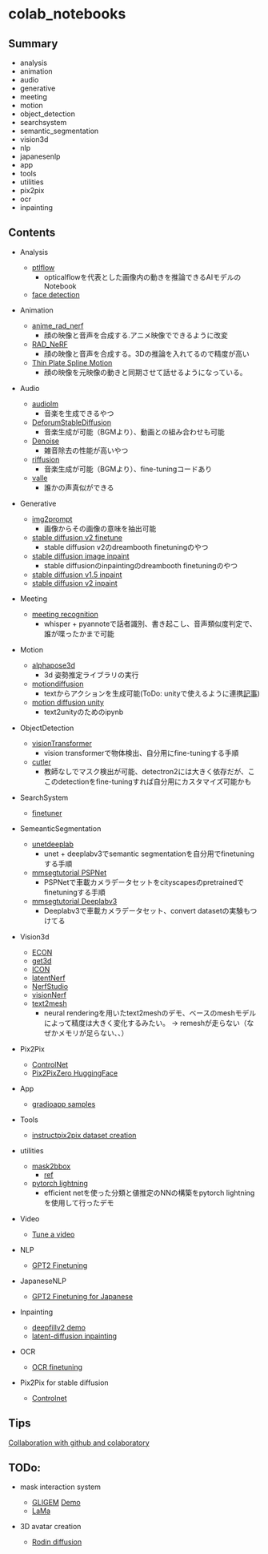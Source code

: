 # colab_notebooks

## Summary
- analysis
- animation
- audio
- generative
- meeting
- motion
- object_detection
- searchsystem
- semantic_segmentation
- vision3d
- nlp
- japanesenlp
- app
- tools
- utilities
- pix2pix
- ocr
- inpainting

## Contents
* Analysis
  * [ptlflow](analysis/ptlflow_inference.ipynb)
    - opticalflowを代表とした画像内の動きを推論できるAIモデルのNotebook
  * [face detection](analysis/face_detection.ipynb)
* Animation
  * [anime_rad_nerf](animation/anime_rad_nerf.ipynb)
    - 顔の映像と音声を合成する.アニメ映像でできるように改変
  * [RAD_NeRF](animation/RAD_NeRF.ipynb)
    - 顔の映像と音声を合成する。3Dの推論を入れてるので精度が高い
  * [Thin Plate Spline Motion](animation/Thin_Plate_Spline_Motion_Model_original.ipynb)
    - 顔の映像を元映像の動きと同期させて話せるようになっている。
* Audio
  * [audiolm](audio/audiolm.ipynb)
    - 音楽を生成できるやつ
  * [DeforumStableDiffusion](audio/Deforum_Stable_Diffusion_Mubert_original.ipynb)
    - 音楽生成が可能（BGMより）、動画との組み合わせも可能
  * [Denoise](audio/Denoiser_fb_examples.ipynb)
    - 雑音除去の性能が高いやつ
  * [riffusion](audio/riffusion.ipynb)
    - 音楽生成が可能（BGMより）、fine-tuningコードあり
  * [valle](audio/vall_e.ipynb)
    - 誰かの声真似ができる
* Generative
  * [img2prompt](generative/img2prompt.ipynb)
    - 画像からその画像の意味を抽出可能
  * [stable diffusion v2 finetune](generative/stable_diffusion_v2_finetuning.ipynb)
    - stable diffusion v2のdreambooth finetuningのやつ
  * [stable diffusion image inpaint](generative/StableDiffusion_image_inpainting.ipynb)
    - stable diffusionのinpaintingのdreambooth finetuningのやつ
  * [stable diffusion v1.5 inpaint](generative/stable_diffusion_inpaint_dreambooth_v1_5.ipynb)
  * [stable diffusion v2 inpaint](generative/stable_diffusion_inpainting_v2.ipynb)
* Meeting
  * [meeting recognition](meeting/meeting.ipynb)
    - whisper + pyannoteで話者識別、書き起こし、音声類似度判定で、誰が喋ったかまで可能
* Motion
  * [alphapose3d](motion/alphapose_master_3d.ipynb)
    - 3d 姿勢推定ライブラリの実行
  * [motiondiffusion](motion/MotionDiffuse_original.ipynb)
    - textからアクションを生成可能(ToDo: unityで使えるように連携[記事](https://note.com/npaka/n/nc76278c4a646))
  * [motion diffusion unity](motion/motion_diffusion_unity.ipynb)
    - text2unityのためのipynb
* ObjectDetection
  * [visionTransformer](object_detection/vision_transformer_finetuning.ipynb)
    - vision transformerで物体検出、自分用にfine-tuningする手順
  * [cutler](object_detection/cutler.ipynb)
    - 教師なしでマスク検出が可能、detectron2には大きく依存だが、ここのdetectionをfine-tuningすれば自分用にカスタマイズ可能かも
* SearchSystem
  * [finetuner](searchsystem/genshin_finetuner_search_system.ipynb)
* SemeanticSegmentation
  * [unetdeeplab](semantic_segmentation/unet_deeplabv3.ipynb)
    - unet + deeplabv3でsemantic segmentationを自分用でfinetuningする手順
  * [mmsegtutorial PSPNet](semantic_segmentation/mmseg_tutorial.ipynb)
    - PSPNetで車載カメラデータセットをcityscapesのpretrainedでfinetuningする手順
  * [mmsegtutorial Deeplabv3](semantic_segmentation/mmseg_tutorial_deeplabv3.ipynb)
    - Deeplabv3で車載カメラデータセット、convert datasetの実験もつけてる
* Vision3d
  * [ECON](vision3d/ECON_origin.ipynb)
  * [get3d](vision3d/get3d.ipynb)
  * [ICON](vision3d/ICON_train.ipynb)
  * [latentNerf](vision3d/latent_nerf.ipynb)
  * [NerfStudio](vision3d/nerfstudio.ipynb)
  * [visionNerf](vision3d/vision_nerf.ipynb)
  * [text2mesh](vision3d/text2mesh.ipynb)
    - neural renderingを用いたtext2meshのデモ、ベースのmeshモデルによって精度は大きく変化するみたい。 -> remeshが走らない（なぜかメモリが足らない、、）

* Pix2Pix
  * [ControlNet](pix2pix/controlnet.ipynb)
  * [Pix2PixZero HuggingFace](pix2pix/huggingface_pix2pixzero.ipynb)
* App
  * [gradioapp samples](app/gradioapp.ipynb)
* Tools
  * [instructpix2pix dataset creation](tools/instructpix2pix2_dataset.ipynb)
* utilities
  * [mask2bbox](utilities/mask2bbox.ipynb)
    - [ref](https://dev.classmethod.jp/articles/make-bounding-box-from-mask-datas/)
  * [pytorch lightning](utilities/efficientnet_pytorch_lightning.ipynb)
    - efficient netを使った分類と値推定のNNの構築をpytorch lightningを使用して行ったデモ
* Video
  * [Tune a video](video/tune_a_video.ipynb)
* NLP
  * [GPT2 Finetuning](nlp/gpt2_finetuning_eng.ipynb)
* JapaneseNLP
  * [GPT2 Finetuning for Japanese](japanesenlp/huggingfacenlp.ipynb)
* Inpainting
  * [deepfillv2 demo](inpainting/deepfillv2.ipynb)
  * [latent-diffusion inpainting](inpainting/latent_diffusion_inpaint.ipynb)
* OCR
  * [OCR finetuning](ocr/deep_text_recognition_benchmark_original.ipynb)
* Pix2Pix for stable diffusion
  * [Controlnet](pix2pix/controlnet.ipynb)


## Tips
[Collaboration with github and colaboratory](https://hirotaka-hachiya.hatenablog.com/entry/2019/06/10/000051)

## TODo:
* mask interaction system
    - [GLIGEM](https://github.com/gligen/GLIGEN) [Demo](https://huggingface.co/spaces/gligen/demo)
    - [LaMa](https://huggingface.co/spaces/akhaliq/lama)

* 3D avatar creation
    - [Rodin diffusion](https://3d-avatar-diffusion.microsoft.com/)



